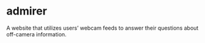# admirer
A website that utilizes users’ webcam feeds to answer their questions about off-camera information.
